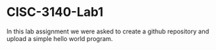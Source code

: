 # CISC-3140-Lab1

In this lab assignment we were asked to create a github repository and upload a simple hello world program.

